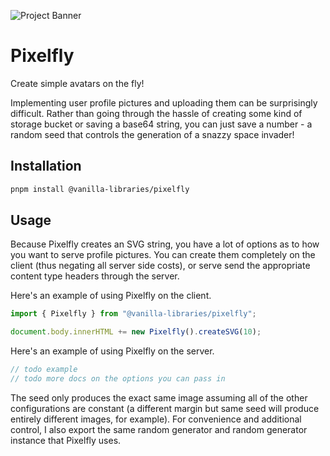 ![Project Banner]()

# Pixelfly

Create simple avatars on the fly!

Implementing user profile pictures and uploading them can be surprisingly difficult. Rather than going through the hassle of creating some kind of storage bucket or saving a base64 string, you can just save a number - a random seed that controls the generation of a snazzy space invader!

## Installation

```bash
pnpm install @vanilla-libraries/pixelfly
```

## Usage

Because Pixelfly creates an SVG string, you have a lot of options as to how you want to serve profile pictures. You can create them completely on the client (thus negating all server side costs), or serve send the appropriate content type headers through the server.

Here's an example of using Pixelfly on the client.

```ts
import { Pixelfly } from "@vanilla-libraries/pixelfly";

document.body.innerHTML += new Pixelfly().createSVG(10);
```

Here's an example of using Pixelfly on the server.

```ts
// todo example
// todo more docs on the options you can pass in
```

The seed only produces the exact same image assuming all of the other configurations are constant (a different margin but same seed will produce entirely different images, for example). For convenience and additional control, I also export the same random generator and random generator instance that Pixelfly uses.
